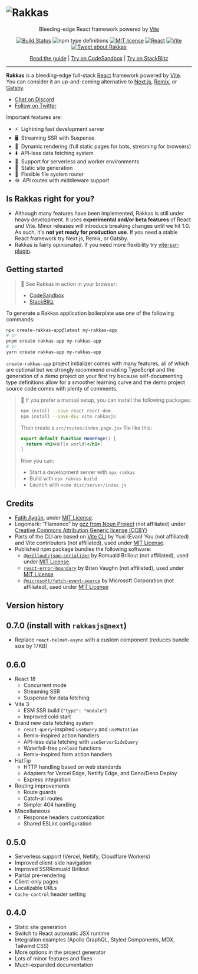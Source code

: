 # ![Rakkas](logo.png)

<div align="center">

Bleeding-edge React framework powered by [Vite](https://vitejs.dev)

[![Build Status](https://app.travis-ci.com/rakkasjs/rakkasjs.svg?branch=main)](https://app.travis-ci.com/rakkasjs/rakkasjs)
![npm type definitions](https://img.shields.io/npm/types/rakkasjs)
[![MIT license](https://img.shields.io/npm/l/rakkasjs)](https://github.com/rakkasjs/rakkasjs/blob/main/LICENSE)
[![React](https://badges.aleen42.com/src/react.svg)](https://reactjs.org)
[![Vite](https://badges.aleen42.com/src/vitejs.svg)](https://vitejs.dev)
[![Tweet about Rakkas](https://img.shields.io/twitter/url?style=social&url=https%3A%2F%2Fgithub.com%2Frakkasjs%2Frakkasjs)](https://twitter.com/intent/tweet?text=I%20gave%20%23RakkasJS%20a%20try!&url=https%3A%2F%2Fgithub.com%2Frakkasjs%2Frakkasjs)

[Read the guide](https://rakkasjs.org/guide) | [Try on CodeSandbox](https://codesandbox.io/s/github/rakkasjs/rakkasjs/tree/main/examples/todo?file=/src/routes/index.page.tsx) | [Try on StackBlitz](https://stackblitz.com/github/rakkasjs/rakkasjs/tree/main/examples/todo?file=src%2Froutes%2Findex.page.tsx)

</div>

---

**Rakkas** is a bleeding-edge full-stack [React](https://reactjs.org) framework powered by [Vite](https://vitejs.dev). You can consider it an up-and-coming alternative to [Next.js](https://nextjs.org), [Remix](https://remix.run/), or [Gatsby](https://www.gatsbyjs.com/).

- [Chat on Discord](https://rakkasjs.org/chat)
- [Follow on Twitter](https://twitter.com/cyco130)

Important features are:

- ⚡&nbsp; Lightning fast development server
- 🖥️&nbsp; Streaming SSR with Suspense
- 🔀&nbsp; Dynamic rendering (full static pages for bots, streaming for browsers)
- ⬇️&nbsp; API-less data fetching system
- 🚀&nbsp; Support for serverless and worker environments
- 📄&nbsp; Static site generation
- 📁&nbsp; Flexible file system router
- ⚙️&nbsp; API routes with middleware support

## Is Rakkas right for you?

- Although many features have been implemented, Rakkas is still under heavy development. It uses **experimental and/or beta features** of React and Vite. Minor releases will introduce breaking changes until we hit 1.0. As such, it's **not yet ready for production use**. If you need a stable React framework try Next.js, Remix, or Gatsby.
- Rakkas is fairly opinionated. If you need more flexibility try [vite-ssr-plugin](https://vite-plugin-ssr.com/).

## Getting started

> 🚀 See Rakkas in action in your browser:
>
> - [CodeSandbox](https://codesandbox.io/s/github/rakkasjs/rakkasjs/tree/main/examples/todo?file=/src/routes/index.page.tsx)
> - [StackBlitz](https://stackblitz.com/github/rakkasjs/rakkasjs/tree/main/examples/todo?file=src%2Froutes%2Findex.page.tsx)

To generate a Rakkas application boilerplate use one of the following commands:

```bash
npx create-rakkas-app@latest my-rakkas-app
# or
pnpm create rakkas-app my-rakkas-app
# or
yarn create rakkas-app my-rakkas-app
```

`create-rakkas-app` project initializer comes with many features, all of which are optional but we strongly recommend enabling TypeScript and the generation of a demo project on your first try because self-documenting type definitions allow for a smoother learning curve and the demo project source code comes with plenty of comments.

> 👷 If you prefer a manual setup, you can install the following packages:
>
> ```bash
> npm install --save react react-dom
> npm install --save-dev vite rakkasjs
> ```
>
> Then create a `src/routes/index.page.jsx` file like this:
>
> ```jsx
> export default function HomePage() {
>   return <h1>Hello world!</h1>;
> }
> ```
>
> Now you can:
>
> - Start a development server with `npx rakkas`
> - Build with `npx rakkas build`
> - Launch with `node dist/server/index.js`

## Credits

- [Fatih Aygün](https://github.com/cyco130), under [MIT License](https://opensource.org/licenses/MIT).
- Logomark: “Flamenco” by [gzz from Noun Project](https://thenounproject.com/term/flamenco/111303) (not affiliated) under [Creative Commons Attribution Generic license (CCBY)](https://creativecommons.org/licenses/by/2.0/)
- Parts of the CLI are based on [Vite CLI](https://github.com/vitejs/vite/tree/main/packages/vite) by Yuxi (Evan) You (not affiliated) and Vite contributors (not affiliated), used under [MIT License](./vite-license.md).
- Published npm package bundles the following software:
  - [`@brillout/json-serializer`](https://github.com/brillout/json-serializer) by Romuald Brillout (not affiliated), used under [MIT License](./json-s-license.md).
  - [`react-error-boundary`](https://github.com/bvaughn/react-error-boundary) by Brian Vaughn (not affiliated), used under [MIT License](./react-error-boundary-license.txt)
  - [`@microsoft/fetch-event-source`](https://github.com/Azure/fetch-event-source) by Microsoft Corporation (not affiliated), used under [MIT License](./microsoft-fetch-event-source-license.md)

## Version history

## 0.7.0 (install with `rakkasjs@next`)

- Replace `react-helmet-async` with a custom component (reduces bundle size by 17KB)

## 0.6.0

- React 18
  - Concurrent mode
  - Streaming SSR
  - Suspense for data fetching
- Vite 3
  - ESM SSR build (`"type": "module"`)
  - Improved cold start
- Brand new data fetching system
  - `react-query`-inspired `useQuery` and `useMutation`
  - Remix-inspired action handlers
  - API-less data fetching with `useServerSideQuery`
  - Waterfall-free `preload` functions
  - Remix-inspired form action handlers
- HatTip
  - HTTP handling based on web standards
  - Adapters for Vercel Edge, Netlify Edge, and Deno/Deno Deploy
  - Express integration
- Routing improvements
  - Route guards
  - Catch-all routes
  - Simpler 404 handling
- Miscellaneous
  - Response headers customization
  - Shared ESLint configuration

## 0.5.0

- Serverless support (Vercel, Netlify, Cloudflare Workers)
- Improved client-side navigation
- Improved SSRRomuald Brillout
- Partial pre-rendering
- Client-only pages
- Localizable URLs
- `Cache-control` header setting

## 0.4.0

- Static site generation
- Switch to React automatic JSX runtime
- Integration examples (Apollo GraphQL, Styled Components, MDX, Tailwind CSS)
- More options in the project generator
- Lots of minor features and fixes
- Much-expanded documentation
